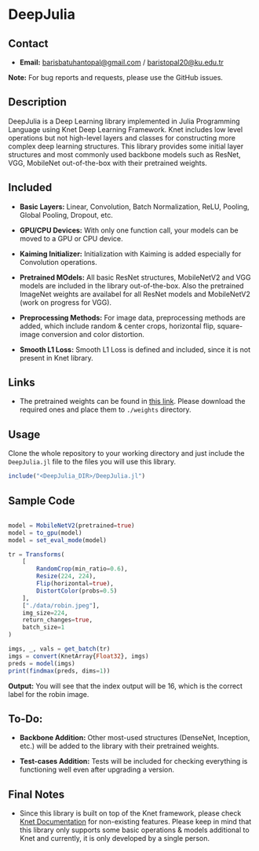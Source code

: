 # DeepJulia

## Contact

- **Email:** barisbatuhantopal@gmail.com / baristopal20@ku.edu.tr 

**Note:** For bug reports and requests, please use the GitHub issues.

## Description

DeepJulia is a Deep Learning library implemented in Julia Programming Language using Knet Deep Learning Framework. Knet includes low level operations but not high-level layers and classes for constructing more complex deep learning structures. This library provides some initial layer structures and most commonly used backbone models such as ResNet, VGG, MobileNet out-of-the-box with their pretrained weights.

## Included

- **Basic Layers:** Linear, Convolution, Batch Normalization, ReLU, Pooling, Global Pooling, Dropout, etc.

- **GPU/CPU Devices:** With only one function call, your models can be moved to a GPU or CPU device.

- **Kaiming Initializer:** Initialization with Kaiming is added especially for Convolution operations.

- **Pretrained MOdels:** All basic ResNet structures, MobileNetV2 and VGG models are included in the library out-of-the-box. Also the pretrained ImageNet weights are availabel for all ResNet models and MobileNetV2 (work on progress for VGG).

- **Preprocessing Methods:** For image data, preprocessing methods are added, which include random & center crops, horizontal flip, square-image conversion and color distortion.

- **Smooth L1 Loss:** Smooth L1 Loss is defined and included, since it is not present in Knet library.

## Links

- The pretrained weights can be found in [this link](https://drive.google.com/drive/folders/1YRi2S-IA_Ekz7R9Ey2hf1OqyHo4PAsxv?usp=sharing). Please download the required ones and place them to `./weights` directory.

## Usage

Clone the whole repository to your working directory and just include the `DeepJulia.jl` file to the files you will use this library.

```julia
include("<DeepJulia_DIR>/DeepJulia.jl")
```

## Sample Code

```julia

model = MobileNetV2(pretrained=true)
model = to_gpu(model)
model = set_eval_mode(model)

tr = Transforms(
    [
        RandomCrop(min_ratio=0.6),
        Resize(224, 224),
        Flip(horizontal=true),
        DistortColor(probs=0.5)
    ],
    ["./data/robin.jpeg"],
    img_size=224,
    return_changes=true,
    batch_size=1
)

imgs, _, vals = get_batch(tr)
imgs = convert(KnetArray{Float32}, imgs)
preds = model(imgs)
print(findmax(preds, dims=1))
```
**Output:** You will see that the index output will be 16, which is the correct label for the robin image.

## To-Do:

- **Backbone Addition:** Other most-used structures (DenseNet, Inception, etc.) will be added to the library with their pretrained weights.

- **Test-cases Addition:** Tests will be included for checking everything is functioning well even after upgrading a version.

## Final Notes

- Since this library is built on top of the Knet framework, please check [Knet Documentation](https://denizyuret.github.io/Knet.jl/latest/reference/) for non-existing features. Please keep in mind that this library only supports some basic operations & models additional to Knet and currently, it is only developed by a single person.
